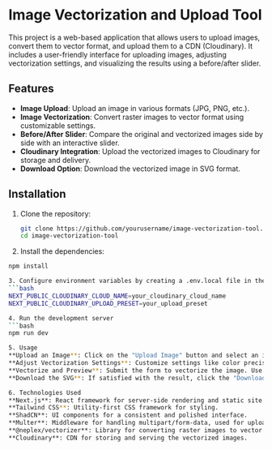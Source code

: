 # Image Vectorization and Upload Tool

This project is a web-based application that allows users to upload images, convert them to vector format, and upload them to a CDN (Cloudinary). It includes a user-friendly interface for uploading images, adjusting vectorization settings, and visualizing the results using a before/after slider.

## Features

- **Image Upload**: Upload an image in various formats (JPG, PNG, etc.).
- **Image Vectorization**: Convert raster images to vector format using customizable settings.
- **Before/After Slider**: Compare the original and vectorized images side by side with an interactive slider.
- **Cloudinary Integration**: Upload the vectorized images to Cloudinary for storage and delivery.
- **Download Option**: Download the vectorized image in SVG format.

## Installation

1. Clone the repository:

   ```bash
   git clone https://github.com/yourusername/image-vectorization-tool.git
   cd image-vectorization-tool

2. Install the dependencies:
 ```bash
npm install

3. Configure environment variables by creating a .env.local file in the root of the project and adding the following:
 ```bash
NEXT_PUBLIC_CLOUDINARY_CLOUD_NAME=your_cloudinary_cloud_name
NEXT_PUBLIC_CLOUDINARY_UPLOAD_PRESET=your_upload_preset

4. Run the development server
 ```bash
npm run dev

5. Usage
**Upload an Image**: Click on the "Upload Image" button and select an image file from your device.
**Adjust Vectorization Settings**: Customize settings like color precision, filter speckle, and more.
**Vectorize and Preview**: Submit the form to vectorize the image. Use the before/after slider to compare the original and vectorized images.
**Download the SVG**: If satisfied with the result, click the "Download SVG" button to save the vectorized image.

6. Technologies Used
**Next.js**: React framework for server-side rendering and static site generation.
**Tailwind CSS**: Utility-first CSS framework for styling.
**ShadCN**: UI components for a consistent and polished interface.
**Multer**: Middleware for handling multipart/form-data, used for uploading files.
**@neplex/vectorizer**: Library for converting raster images to vector format.
**Cloudinary**: CDN for storing and serving the vectorized images.

